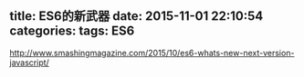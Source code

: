 title: ES6的新武器
date: 2015-11-01 22:10:54
categories:
tags: ES6
---

http://www.smashingmagazine.com/2015/10/es6-whats-new-next-version-javascript/

